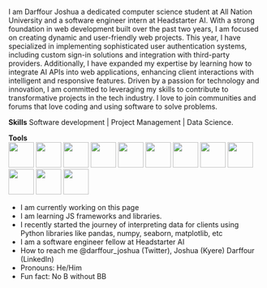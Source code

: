 I am Darffour Joshua a dedicated computer science student at All Nation University and a software engineer intern at Headstarter AI. With a strong foundation in web development built over the past two years, I am focused on creating dynamic and user-friendly web projects. This year, I have specialized in implementing sophisticated user authentication systems, including custom sign-in solutions and integration with third-party providers. Additionally, I have expanded my expertise by learning how to integrate AI APIs into web applications, enhancing client interactions with intelligent and responsive features. Driven by a passion for technology and innovation, I am committed to leveraging my skills to contribute to transformative projects in the tech industry.
I love to join communities and forums that love coding and using software to solve problems.

**Skills**
Software development | Project Management | Data Science.

**Tools**
<br />
<img src="https://github.com/DarffourJoshua/DarffourJoshua/assets/94466008/f3fff05b-14b4-4cc7-8933-b0c6d4c79947" width="50" height="50" />
<img src="https://github.com/DarffourJoshua/DarffourJoshua/assets/94466008/2bc64672-ce99-4524-b701-867da245ffe2" width="50" height="50" />
<img src="https://github.com/DarffourJoshua/DarffourJoshua/assets/94466008/5877b3e5-f1c1-4451-9fde-c46ec5750d74" width="50" height="50" />
<img src="https://github.com/DarffourJoshua/DarffourJoshua/assets/94466008/71f4e724-78fc-4c5b-ba1e-d5439445c6ac" width="50" height="50" />
<img src="https://github.com/DarffourJoshua/DarffourJoshua/assets/94466008/0e36a54f-3d6a-46d2-9db0-2f0b872a1cbb" width="50" height="50" />
<img src="https://github.com/DarffourJoshua/DarffourJoshua/assets/94466008/b9d7d0df-bc15-4ce5-a76e-04827b2c857e" width="50" height="50" />
<img src="https://github.com/DarffourJoshua/DarffourJoshua/assets/94466008/6c0079a4-beeb-4ff5-b596-e560593f5938" width="50" height="50" />
<img src="https://github.com/DarffourJoshua/DarffourJoshua/assets/94466008/1d7d236f-4133-42f9-ae6e-0da3d86be090" width="50" height="50" />
<img src="https://e7.pngegg.com/pngimages/969/723/png-clipart-functional-programming-in-python-computer-programming-programming-language-python-programming-practice-workshop-program-logo-text-logo-thumbnail.png" width="50" height="50" />
<img src="https://user-images.githubusercontent.com/67586773/105040771-43887300-5a88-11eb-9f01-bee100b9ef22.png" width="50" height="50" />
<img src="https://miro.medium.com/v2/resize:fit:1400/1*3GbLagVDPY9QKjjgB_Tfqw.png" width="50" height="50" />
<img src="https://upload.wikimedia.org/wikipedia/commons/thumb/0/05/Scikit_learn_logo_small.svg/2560px-Scikit_learn_logo_small.svg.png" width="50" height="50" />
- I am currently working on this page
- I am learning JS frameworks and libraries.
- I recently started the journey of interpreting data for clients using Python libraries like pandas, numpy, seaborn, matplotlib, etc
- I am a software engineer fellow at Headstarter AI
- How to reach me @darffour_joshua (Twitter), Joshua (Kyere) Darffour (LinkedIn)
- Pronouns: He/Him
- Fun fact: No B without BB

